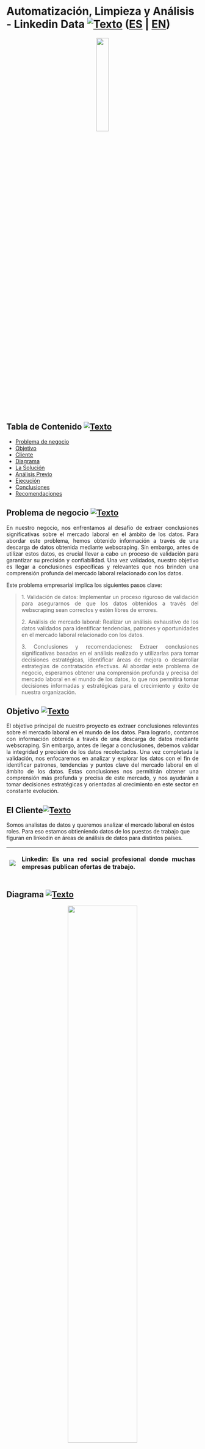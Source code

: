 <a name="Inicio"></a>    
# Automatización, Limpieza y Análisis - Linkedin Data [![Texto](https://user-images.githubusercontent.com/116538899/231064143-c080de13-8be9-4321-8694-e62539263f5a.png)](#Tabla-de-contenido2) ([ES](https://github.com/HansAllTech/Hans_Data_Analysis_Portfolio/blob/main/E-Learning_Cursos_Online.md#limpieza-de-datos---e-learning-cursos-online--es--en) | [EN](https://github.com/HansAllTech/Hans_Data_Analysis_Portfolio/blob/main/E-Learning_Online_Courses.md#data-cleaning---e-learning-online-courses--es--en))
  
<p align = 'center'><img src="https://github-production-user-asset-6210df.s3.amazonaws.com/116538899/241485467-97a1c50d-1fe4-49d0-a83f-b7b3f8bc7b2c.png" width ="25%"></p>
  
<a name="Tabla-de-contenido2"></a>
## Tabla de Contenido [![Texto](https://user-images.githubusercontent.com/116538899/231064143-c080de13-8be9-4321-8694-e62539263f5a.png)](#Tabla-de-contenido2)
- [Problema de negocio](#Problema)
- [Objetivo](#Objetivo2)  
- [Cliente](#Cliente2)
- [Diagrama](#Diagrama2)
- [La Solución](#La-solucion2)
- [Análisis Previo](#Análisis-Previo2)
- [Ejecución](#Ejecución2)   
- [Conclusiones](#Conclusiones2) 
- [Recomendaciones](#Recomendaciones2) 

<a name="Problema"></a>    
## Problema de negocio [![Texto](https://user-images.githubusercontent.com/116538899/231064143-c080de13-8be9-4321-8694-e62539263f5a.png)](#Tabla-de-contenido2)
<p align='justify'>
En nuestro negocio, nos enfrentamos al desafío de extraer conclusiones significativas sobre el mercado laboral en el ámbito de los datos. Para abordar este problema, hemos obtenido información a través de una descarga de datos obtenida mediante webscraping. Sin embargo, antes de utilizar estos datos, es crucial llevar a cabo un proceso de validación para garantizar su precisión y confiabilidad. Una vez validados, nuestro objetivo es llegar a conclusiones específicas y relevantes que nos brinden una comprensión profunda del mercado laboral relacionado con los datos.  
 </p> 
Este problema empresarial implica los siguientes pasos clave:  

<blockquote class="tabulacion">
<p align='justify'>1. Validación de datos: Implementar un proceso riguroso de validación para asegurarnos de que los datos obtenidos a través del webscraping sean correctos y estén libres de errores.</p>  
<p align='justify'>2. Análisis de mercado laboral: Realizar un análisis exhaustivo de los datos validados para identificar tendencias, patrones y oportunidades en el mercado laboral relacionado con los datos.</p>
<p align='justify'>3. Conclusiones y recomendaciones: Extraer conclusiones significativas basadas en el análisis realizado y utilizarlas para tomar decisiones estratégicas, identificar áreas de mejora o desarrollar estrategias de contratación efectivas.
Al abordar este problema de negocio, esperamos obtener una comprensión profunda y precisa del mercado laboral en el mundo de los datos, lo que nos permitirá tomar decisiones informadas y estratégicas para el crecimiento y éxito de nuestra organización.</p>
</blockquote>

<a name="Objetivo2"></a>
## Objetivo [![Texto](https://user-images.githubusercontent.com/116538899/231064143-c080de13-8be9-4321-8694-e62539263f5a.png)](#Tabla-de-contenido2)
<p align='justify'>
El objetivo principal de nuestro proyecto es extraer conclusiones relevantes sobre el mercado laboral en el mundo de los datos. Para lograrlo, contamos con información obtenida a través de una descarga de datos mediante webscraping. Sin embargo, antes de llegar a conclusiones, debemos validar la integridad y precisión de los datos recolectados. Una vez completada la validación, nos enfocaremos en analizar y explorar los datos con el fin de identificar patrones, tendencias y puntos clave del mercado laboral en el ámbito de los datos. Estas conclusiones nos permitirán obtener una comprensión más profunda y precisa de este mercado, y nos ayudarán a tomar decisiones estratégicas y orientadas al crecimiento en este sector en constante evolución.
</p>  

<a name="Cliente2"></a>
## El Cliente[![Texto](https://user-images.githubusercontent.com/116538899/231064143-c080de13-8be9-4321-8694-e62539263f5a.png)](#Tabla-de-contenido2)  
Somos analistas de datos y queremos analizar el mercado laboral en éstos roles. Para eso estamos obtieniendo datos de los puestos de trabajo que figuran en linkedin en áreas de análisis de datos para distintos países.


 |<img src="https://github-production-user-asset-6210df.s3.amazonaws.com/116538899/241487791-af150f5c-3f47-4956-9729-0fd594194731.png"> |<p align="justify">Linkedin: Es una red social profesional donde muchas empresas publican ofertas de trabajo.</p> | 
| :------------------------------------------------| :-------------------------------------------------| 




<a name="Diagrama2"></a>
## Diagrama [![Texto](https://user-images.githubusercontent.com/116538899/231064143-c080de13-8be9-4321-8694-e62539263f5a.png)](#Tabla-de-contenido2)
<p align="center">
<img src="https://github-production-user-asset-6210df.s3.amazonaws.com/116538899/241489016-25e9235c-e528-4c41-ba2c-83e7e5b06844.png" width= 60% height=60%>
</p>    

<a name="La-solucion2"></a>
## La solución [![Texto](https://user-images.githubusercontent.com/116538899/231064143-c080de13-8be9-4321-8694-e62539263f5a.png)](#Tabla-de-contenido2)
El primer paso es limpiar los datos y crear nuevas tablas con los datos limpios. El segundo paso será automatizar esa limpieza con un SP que se ejecute de forma diaria y nos actualice la información en la nueva tabla.   

<a name="Análisis-Previo2"></a>
## Análisis Previo [![Texto](https://user-images.githubusercontent.com/116538899/231064143-c080de13-8be9-4321-8694-e62539263f5a.png)](#Tabla-de-contenido2)
1. ¿Que tipo de datos tenemos?  
2. ¿Que limpieza observamos que podríamos hacer?   
3. ¿Como validamos datos?  
  
<a name="Ejecución2"></a>    
## Ejecución [![Texto](https://user-images.githubusercontent.com/116538899/231064143-c080de13-8be9-4321-8694-e62539263f5a.png)](#Tabla-de-contenido2)  
### Parte I - Crear tabla linkedin_data + SP de recarga de datos  
1. Cargar la base de datos  “linkedin_data”  
```sql
CREATE DATABASE  IF NOT EXISTS `linkedin_data`
```   

2. Crear tabla linkedin_ofertas 
```sql
CREATE TABLE linkedin_data.linkedin_ofertas (
id_oferta INT PRIMARY KEY,
fecha_actualizacion DATETIME,
nombre_empresa VARCHAR (200),
fecha_busqueda_oferta_linkedin DATETIME,
fecha_publicacion_oferta DATE,
ubicacion_oferta VARCHAR(200),
search_id_oferta INT,
titulo_oferta VARCHAR (200),
fecha_actualizacion_sp DATETIME
)
```  

3. Modificar las restricciones de la fecha ejecutuando la siguiente sentencia:   
```sql
SET @@SESSION.sql_mode='ALLOW_INVALID_DATES';)
``` 
   
4. Definir la consulta que va a dejar los datos como queremos. (limpiarlos)  
```sql
INSERT INTO linkedin_data.linkedin_ofertas
SELECT 
id AS id_oferta,
_fivetran_synced AS fecha_actualizacion,
company_name AS nombre_empresa,
STR_TO_DATE(date, '%Y-%m-%d %H:%i:%s') AS fecha_busqueda_oferta_linkedin,
date_published AS fecha_publicacion_oferta,
location AS ubicacion_oferta,
searches AS search_id_oferta,
title AS titulo_oferta,
NOW() fecha_actualizacion_sp
FROM linkedin_data.raw_linkedin_results
WHERE True
# AND _fivetran_synced is not null 
AND fecha_actualizacion > DATE_SUB(CURDATE(),INTERVAL 1 DAY) #opcion 1
AND id NOT IN (SELECT id_oferta FROM linkedin_data.linkedin_ofertas); #opcion 2
```   

5. Crear un stored procedure con la query de limpieza que inserte datos en la tabla.
```sql
DELIMITER $$
CREATE DEFINER=`root`@`localhost` PROCEDURE `update_table_linkedin_ofertas`()
BEGIN
INSERT INTO linkedin_data.linkedin_ofertas
SELECT 
id AS id_oferta,
_fivetran_synced AS fecha_actualizacion,
company_name AS nombre_empresa,
STR_TO_DATE(date, '%Y-%m-%d %H:%i:%s') AS fecha_busqueda_oferta_linkedin,
date_published AS fecha_publicacion_oferta,
location AS ubicacion_oferta,
searches AS search_id_oferta,
title AS titulo_oferta,
NOW() fecha_actualizacion_sp
FROM linkedin_data.raw_linkedin_results
WHERE True
# AND _fivetran_synced is not null 
AND fecha_actualizacion > DATE_SUB(CURDATE(),INTERVAL 1 DAY) #opcion 1
AND id NOT IN (SELECT id_oferta FROM linkedin_data.linkedin_ofertas); #opcion 2
END$$
DELIMITER ;
```  

6. Crear el evento que ejecute el SP de forma diaria   

```sql
CREATE 
EVENT `update_table_linkedin_ofertas`
ON SCHEDULE EVERY 1 DAY
STARTS TIMESTAMP(NOW() + INTERVAL 1 MINUTE)
DO CALL update_table_linkedin_ofertas();
```   
    
### Parte II - Crear tabla linkedin_busquedas + SP de recarga de datos     

1. Crear tabla linkedin_busquedas  

```sql   
CREATE TABLE linkedin_busquedas (
	id_busqueda INT PRIMARY KEY,
    fecha_busqueda DATETIME,
    fecha_actualizacion DATETIME,
    keyword_busqueda VARCHAR(200),
    pais_busqueda VARCHAR(200),
    n_resultados_busqueda INT,
    fecha_actualizacion_sp DATETIME
)
```   

2. Modificar las restricciones de la fecha ejecutuando la siguiente sentencia   

```sql
SET @@SESSION.sql_mode='ALLOW_INVALID_DATES';)
```   

3. Definir la consulta que va a dejar los datos como queremos. (limpiarlos)
```sql
SELECT    
	id as id_busqueda,
	timestamp(STR_TO_DATE(date,"%Y-%m-%d %H:%i:%s")) AS fecha_busqueda_1, -- posible solucion
	DATE_FORMAT(STR_TO_DATE(date,"%Y-%m-%d %H:%i:%s"),'%Y-%m-%d %H:%i:%s') AS fecha_busqueda,
	DATE_FORMAT(STR_TO_DATE(_fivetran_synced,"%Y-%m-%d %H:%i:%s"),'%Y-%m-%d %H:%i:%s') AS fecha_actualizacion,   
	keyword as keyword_busqueda,   location AS pais_busqueda, 
    cast(REPLACE(REPLACE(n_results,",",""),"+","") as UNSIGNED) AS n_resultados_busqueda,
    NOW() AS fecha_actualizacion_sp
	FROM linkedin_data.raw_linkedin_searches;
```  

4. Crear un stored procedure con la query de limpieza que inserte datos en la tabla.
```sql
DELIMITER $$
CREATE DEFINER=`root`@`localhost` PROCEDURE `update_table_linkedin_busquedas`()
BEGIN

SET @@SESSION.sql_mode='ALLOW_INVALID_DATES';
INSERT INTO linkedin_data.linkedin_busquedas
SELECT
	id as id_busqueda,
	-- timestamp(STR_TO_DATE(date,"%Y-%m-%d %H:%i:%s")) AS fecha_busqueda_1, -- posible solucion
	DATE_FORMAT(STR_TO_DATE(date,"%Y-%m-%d %H:%i:%s"),'%Y-%m-%d %H:%i:%s') AS fecha_busqueda,
	DATE_FORMAT(STR_TO_DATE(_fivetran_synced,"%Y-%m-%d %H:%i:%s"),'%Y-%m-%d %H:%i:%s') AS fecha_actualizacion,   
	keyword AS keyword_busqueda,   location AS pais_busqueda, 
    cast(REPLACE(REPLACE(n_results,",",""),"+","") as UNSIGNED) AS n_resultados_busqueda,
    NOW() AS fecha_actualizacion_sp
	FROM linkedin_data.raw_linkedin_searches;
END$$
DELIMITER ;
```  

5. Crear el evento que ejecute el SP de forma diaria
```sql
CREATE 
EVENT `update_table_linkedin_busquedas`
ON SCHEDULE EVERY 1 DAY
STARTS TIMESTAMP(NOW() + INTERVAL 1 MINUTE)
DO CALL update_table_linkedin_busquedas();
```  

### Parte III - Análisis de los datos de las tabla  

1. ¿Cúales son las empresas con mayor cantidad de ofertas?  
```sql
SELECT 
nombre_empresa,
COUNT(*) Cantidad_ofertas
FROM linkedin_data.linkedin_ofertas
GROUP BY nombre_empresa
ORDER BY Cantidad_ofertas DESC;
```  
<p align="center"><img src="https://github-production-user-asset-6210df.s3.amazonaws.com/116538899/241493688-0c82d3a0-c7cf-455d-9da7-8bbf595f3ceb.png"></p>  

2. ¿Que cantidad de ofertas tenemos en la tabla por ubicación?
```sql  
SELECT
ubicacion_oferta,
COUNT(search_id_oferta) Cantidad
FROM linkedin_data.linkedin_ofertas
GROUP BY ubicacion_oferta
ORDER BY Cantidad DESC;
```
<p align="center"><img src="https://github-production-user-asset-6210df.s3.amazonaws.com/116538899/241494955-97be510d-10bc-4489-b86b-610bc57e0136.png"></p>    
  
3. ¿Que cantidad de ofertas tenemos por día publicados? 
```sql  
SELECT
fecha_publicacion_oferta, 
COUNT(search_id_oferta) Cantidad
FROM linkedin_data.linkedin_ofertas
GROUP BY fecha_publicacion_oferta
ORDER BY Cantidad DESC;
``` 
<p align="center"><img src="https://github-production-user-asset-6210df.s3.amazonaws.com/116538899/241495172-0db490b8-47b8-43fb-99fa-2ea4fdca4c52.png"></p>    

4. ¿Cúales son los top 10 títulos de roles que se usan para publicar ofertas?
```sql  
SELECT 
titulo_oferta,
COUNT(*) Cantidad
FROM linkedin_data.linkedin_ofertas
GROUP BY titulo_oferta
ORDER BY Cantidad DESC
LIMIT 10;
``` 
<p align="center"><img src="https://github-production-user-asset-6210df.s3.amazonaws.com/116538899/241495301-2be6bd80-ce1d-4a9f-af56-0c189409f49b.png"></p>       
  
5. ¿Cúales con las 5 ubicaciones con mayor cantidad de ofertas?
```sql
SELECT 
ubicacion_oferta,
COUNT(*) Cantidad
FROM linkedin_data.linkedin_ofertas
GROUP BY ubicacion_oferta
ORDER BY Cantidad DESC
LIMIT 5;
``` 
<p align="center"><img src="https://github-production-user-asset-6210df.s3.amazonaws.com/116538899/241495531-5cc5492f-c67f-4251-b79d-8a88fe843060.png"></p>       

6. ¿Cuantas ofertas de trabajo hay combinando keyword con título oferta? ¿Puedes devolver la cantidad agregando por ambos campos?  
```sql
SELECT
b.keyword_busqueda,
o.titulo_oferta,
COUNT(*) Cantidad_ofertas
FROM linkedin_data.linkedin_ofertas o
LEFT JOIN linkedin_data.linkedin_busquedas b ON o.search_id_oferta = b.id_busqueda
GROUP BY o.titulo_oferta, b.keyword_busqueda
ORDER BY Cantidad_ofertas DESC;
```   
<p align="center"><img src="https://github-production-user-asset-6210df.s3.amazonaws.com/116538899/241496678-0327c59a-21ed-472c-aa9b-7f9c140640d8.png"></p>          

7. ¿Cuantos puestos tenemos como junior, puedes traer la cantidad por título de oferta?
```sql
SELECT 
Titulo_oferta, 
COUNT(*) Cantidad
FROM linkedin_data.linkedin_ofertas
WHERE titulo_oferta REGEXP 'JR|Junior|Intern|Entry'
GROUP BY titulo_oferta
ORDER BY Cantidad DESC;
```   
<p align="center"><img src="https://github-production-user-asset-6210df.s3.amazonaws.com/116538899/241792960-652e07bf-134f-4f51-80af-a0383253bc57.png"></p> 
 
8. ¿Puedes ahora devolver la cantidad de ofertas con el título junior, pero por país?
```sql
SELECT
b.pais_busqueda,
o.titulo_oferta,
COUNT(*) Cantidad_ofertas
FROM linkedin_data.linkedin_ofertas o
LEFT JOIN linkedin_data.linkedin_busquedas b ON o.search_id_oferta = b.id_busqueda
WHERE titulo_oferta REGEXP 'JR|Junior|Intern|Entry'
GROUP BY b.pais_busqueda
ORDER BY Cantidad_ofertas DESC;
```
<p align="center"><img src="https://github-production-user-asset-6210df.s3.amazonaws.com/116538899/241793152-ec58edf4-c022-482e-89e8-a2107d867772.png"></p>  

9. Podemos saber la cantidad de ofertas publicadas por mes y keyword? ¿Que meses son mas top y con. que keywords?
```sql
SELECT
b.keyword_busqueda,
MONTH(o.fecha_publicacion_oferta) Mes,
COUNT(*) Cantidad_ofertas
FROM linkedin_data.linkedin_ofertas o
LEFT JOIN linkedin_data.linkedin_busquedas b ON o.search_id_oferta = b.id_busqueda
GROUP BY b.keyword_busqueda, Mes 
ORDER BY Mes ASC, Cantidad_ofertas DESC;
```   
<p align="center"><img src="https://github-production-user-asset-6210df.s3.amazonaws.com/116538899/241497545-d5c2a807-ac65-4f81-8df0-893fbdcb68c2.png"></p>  

<a name="Conclusiones2"></a>
## Conclusiones[![Texto](https://user-images.githubusercontent.com/116538899/231064143-c080de13-8be9-4321-8694-e62539263f5a.png)](#Tabla-de-contenido2)  
<p align="justify">  
1. En el desarrollo de sistemas y aplicaciones, es necesario verificar los eventos programados para determinar su habilitación y evitar superposiciones. Esta verificación asegura que los stored procedures se ejecuten sin inconvenientes, evitando conflictos de programación y garantizando que los eventos estén configurados correctamente para su correcta ejecución.
<br><br>
2. El top 3 de palabras clave más utilizadas en el campo del análisis de datos y el rol de analista de negocios son: "business intelligence", "análisis de datos" y "business analyst". Estas palabras clave reflejan la importancia de recopilar, analizar y utilizar datos para tomar decisiones informadas. El análisis de datos implica explorar conjuntos de datos para identificar patrones y tendencias, mientras que el business analyst es responsable del análisis de negocios y la toma de decisiones basadas en datos. Estas palabras clave son indicativas de la creciente demanda de inteligencia de negocios y análisis de datos.
<br><br>
3. En el mercado laboral actual, se observa una notable disponibilidad de oportunidades laborales para puestos de nivel junior en los países de México y España. Con un total de 73 ofertas en México y 61 ofertas en España, estas cifras reflejan una demanda activa por parte de las empresas en busca de profesionales jóvenes y talentosos que puedan iniciar sus carreras y adquirir experiencia en diversos sectores. Esta tendencia muestra una apertura hacia la inserción de nuevos talentos en el mercado laboral, lo cual representa una oportunidad interesante para aquellos que están en busca de su primer empleo o desean dar un impulso inicial a sus trayectorias profesionales.
</p>
  
<a name="Recomendaciones2"></a>
## Recomendaciones[![Texto](https://user-images.githubusercontent.com/116538899/231064143-c080de13-8be9-4321-8694-e62539263f5a.png)](#Tabla-de-contenido2)  
<p align="justify"> 
1.  Para verificar los eventos programados y asegurarse de que los stored procedures se ejecuten sin inconvenientes, se recomienda utilizar el código SHOW EVENTS para verificar todos los eventos. También se puede utilizar ALTER EVENT en caso de que se desee habilitar o deshabilitar un evento específico. Por último, si se desea eliminar un evento, se puede utilizar DROP EVENT.
<br><br>  
2. Con base en los resultados obtenidos, se recomienda profundizar en el análisis de las palabras clave identificadas: "business intelligence", "análisis de datos" y "business analyst". Es importante explorar las tendencias asociadas a estas palabras clave, así como las oportunidades y desafíos que surgen en el campo del análisis de datos y el rol del analista de negocios. Esto permitirá entender cómo estas tendencias impactan en la industria y en las habilidades requeridas por los profesionales. 
<br><br> 
3. Con base en los datos obtenidos, se recomienda a los profesionales jóvenes y en busca de oportunidades laborales considerar activamente las ofertas disponibles en el mercado de México y España. Esta tendencia favorable de un alto número de ofertas para puestos de nivel junior indica que hay una demanda activa por parte de las empresas en la contratación de talento joven y en crecimiento. Se sugiere aprovechar esta situación para postularse a estas vacantes y aprovechar la oportunidad de adquirir experiencia en diversos sectores.
</p>


